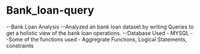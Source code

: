 # Bank_loan-query
--Bank Loan Analysis 
--Analyzed an bank loan dataset by writing  Queries to get a holistic view of the bank loan operations.
--Database Used - MYSQL
--Some of the functions used - Aggregrate Functions, Logical Statements, constraints
